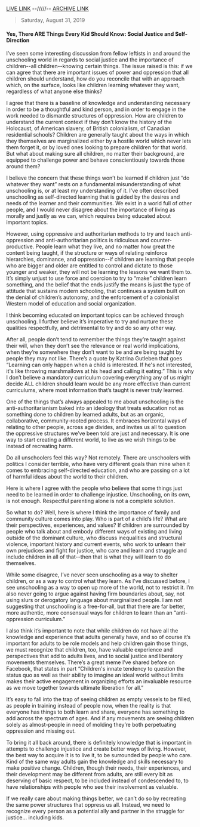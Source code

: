 [LIVE LINK](https://yes-i-can-write.blogspot.com/2019/08/yes-there-are-things-every-kid-should.html) --/////-- 
[ARCHIVE LINK](https://archive.ph/iwQEM)

> Saturday, August 31, 2019

#### Yes, There ARE Things Every Kid Should Know: Social Justice and Self-Direction

I’ve seen some interesting discussion from fellow leftists in and around the unschooling world in regards to social justice and the importance of children--all 
children--knowing certain things. The issue raised is this: if we can agree that there are important issues of power and oppression that all children should 
understand, how do you reconcile that with an approach which, on the surface, looks like children learning whatever they want, regardless of what anyone else 
thinks?

I agree that there is a baseline of knowledge and understanding necessary in order to be a thoughtful and kind person, and in order to engage in the work needed 
to dismantle structures of oppression. How are children to understand the current context if they don’t know the history of the Holocaust, of American slavery, of 
British colonialism, of Canadian residential schools? Children are generally taught about the ways in which they themselves are marginalized either by a hostile 
world which never lets them forget it, or by loved ones looking to prepare children for that world. But what about making sure all children, no matter their 
background, are equipped to challenge power and behave conscientiously towards those around them?

I believe the concern that these things won’t be learned if children just “do whatever they want” rests on a fundamental misunderstanding of what unschooling is, 
or at least my understanding of it. I’ve often described unschooling as self-directed learning that is guided by the desires and needs of the learner and their 
communities. We exist in a world full of other people, and I would never disagree about the importance of living as morally and justly as we can, which requires 
being educated about important topics.

However, using oppressive and authoritarian methods to try and teach anti-oppression and anti-authoritarian politics is ridiculous and counter-productive. People 
learn what they live, and no matter how great the content being taught, if the structure or ways of relating reinforce hierarchies, dominance, and oppression--if 
children are learning that people who are bigger and older are entitled to control and dictate to those younger and weaker, they will not be learning the lessons 
we want them to. It’s simply unjust to use force and coercion to try to “make” children learn something, and the belief that the ends justify the means is just 
the type of attitude that sustains modern schooling, that continues a system built on the denial of children’s autonomy, and the enforcement of a colonialist 
Western model of education and social organization.

I think becoming educated on important topics can be achieved through unschooling. I further believe it’s imperative to try and nurture these qualities 
respectfully, and detrimental to try and do so any other way.

After all, people don’t tend to remember the things they’re taught against their will, when they don’t see the relevance or real world implications, when they’re 
somewhere they don’t want to be and are being taught by people they may not like. There’s a quote by Katrina Gutleben that goes “Learning can only happen when a 
child is interested. If he's not interested, it's like throwing marshmallows at his head and calling it eating.” This is why I don’t believe a mandatory 
curriculum covering everything any of us might decide ALL children should learn would be any more effective than current curriculums, where most information 
that’s taught is never truly learned.

One of the things that’s always appealed to me about unschooling is the anti-authoritarianism baked into an ideology that treats education not as something done 
to children by learned adults, but as an organic, collaborative, community-rooted process. It embraces horizontal ways of relating to other people, across age 
divides, and invites us all to question the oppressive structures we’ve been told are just and necessary. It is one way to start creating a different world, to 
live as we wish things to be instead of recreating harm.

Do all unschoolers feel this way? Not remotely. There are unschoolers with politics I consider terrible, who have very different goals than mine when it comes to 
embracing self-directed education, and who are passing on a lot of harmful ideas about the world to their children.

Here is where I agree with the people who believe that some things just need to be learned in order to challenge injustice. Unschooling, on its own, is not 
enough. Respectful parenting alone is not a complete solution.

So what to do? Well, here is where I think the importance of family and community culture comes into play. Who is part of a child’s life? What are their 
perspectives, experiences, and values? If children are surrounded by people who talk about and embody different ways of existing and living outside of the 
dominant culture, who discuss inequalities and structural violence, important history and current events, who work to unlearn their own prejudices and fight for 
justice, who care and learn and struggle and include children in all of that--then that is what they will learn to do themselves.

While some disagree, I’ve never seen unschooling as a way to shelter children, or as a way to control what they learn. As I’ve discussed before, I see unschooling 
as a way to open up more of the world, not to restrict it. I’m also never going to argue against having firm boundaries about, say, not using slurs or derogatory 
language about marginalized people. I am not suggesting that unschooling is a free-for-all, but that there are far better, more authentic, more consensual ways 
for children to learn than an “anti-oppression curriculum.”

I also think it’s important to note that while children do not have all the knowledge and experience that adults generally have, and so of course it’s important 
for adults to be role models and help children gain those things, we must recognize that children, too, have valuable experience and perspectives that add to 
adults lives, and to social justice and liberatory movements themselves. There’s a great meme I’ve shared before on Facebook, that states in part “Children's 
innate tendency to question the status quo as well as their ability to imagine an ideal world without limits makes their active engagement in organizing efforts 
an invaluable resource as we move together towards ultimate liberation for all.”

It’s easy to fall into the trap of seeing children as empty vessels to be filled, as people in training instead of people now, when the reality is that everyone 
has things to both learn and share, everyone has something to add across the spectrum of ages. And if any movements are seeing children solely as almost-people in 
need of molding they’re both perpetuating oppression and missing out.

To bring it all back around, there is definitely knowledge that is important in attempts to challenge injustice and create better ways of living. However, the 
best way to acquire it is to live it, to be surrounded by people who care. Kind of the same way adults gain the knowledge and skills necessary to make positive 
change. Children, though their needs, their experiences, and their development may be different from adults, are still every bit as deserving of basic respect, to 
be included instead of condescended to, to have relationships with people who see their involvement as valuable.

If we really care about making things better, we can’t do so by recreating the same power structures that oppress us all. Instead, we need to recognize every 
person as a potential ally and partner in the struggle for justice… including kids.
